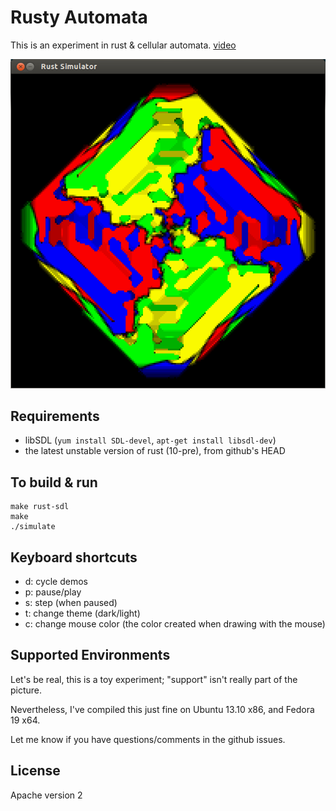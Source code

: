 # Rusty Automata

This is an experiment in rust & cellular automata. [video](http://www.youtube.com/watch?v=lNFOnomruqk)

![screenshot](screenshot-2.png)

## Requirements
- libSDL (`yum install SDL-devel`, `apt-get install libsdl-dev`)
- the latest unstable version of rust (10-pre), from github's HEAD

## To build & run
```
make rust-sdl
make
./simulate
```

## Keyboard shortcuts
- d: cycle demos
- p: pause/play
- s: step (when paused)
- t: change theme (dark/light)
- c: change mouse color (the color created when drawing with the mouse)

## Supported Environments
Let's be real, this is a toy experiment; "support" isn't really part of the picture.

Nevertheless, I've compiled this just fine on Ubuntu 13.10 x86, and Fedora 19 x64.

Let me know if you have questions/comments in the github issues.

## License
Apache version 2
